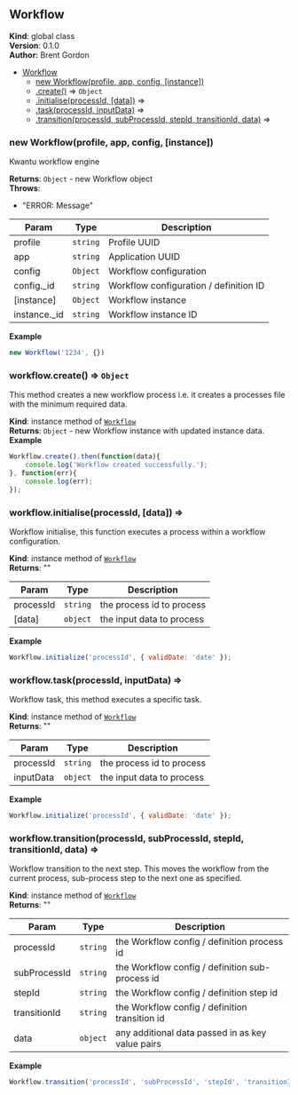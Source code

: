 <a name="Workflow"></a>

## Workflow
**Kind**: global class  
**Version**: 0.1.0  
**Author:** Brent Gordon  

* [Workflow](#Workflow)
    * [new Workflow(profile, app, config, [instance])](#new_Workflow_new)
    * [.create()](#Workflow+create) ⇒ <code>Object</code>
    * [.initialise(processId, [data])](#Workflow+initialise) ⇒
    * [.task(processId, inputData)](#Workflow+task) ⇒
    * [.transition(processId, subProcessId, stepId, transitionId, data)](#Workflow+transition) ⇒

<a name="new_Workflow_new"></a>

### new Workflow(profile, app, config, [instance])
Kwantu workflow engine

**Returns**: <code>Object</code> - new Workflow object  
**Throws**:

- "ERROR: Message"


| Param | Type | Description |
| --- | --- | --- |
| profile | <code>string</code> | Profile UUID |
| app | <code>string</code> | Application UUID |
| config | <code>Object</code> | Workflow configuration |
| config._id | <code>string</code> | Workflow configuration / definition ID |
| [instance] | <code>Object</code> | Workflow instance |
| instance._id | <code>string</code> | Workflow instance ID |

**Example**  
```js
new Workflow('1234', {})
```
<a name="Workflow+create"></a>

### workflow.create() ⇒ <code>Object</code>
This method creates a new workflow process i.e. it creates a processes file with the
minimum required data.

**Kind**: instance method of <code>[Workflow](#Workflow)</code>  
**Returns**: <code>Object</code> - new Workflow instance with updated instance data.  
**Example**  
```js
Workflow.create().then(function(data){ 
	console.log('Workflow created successfully.'); 
}, function(err){ 
	console.log(err); 
});
```
<a name="Workflow+initialise"></a>

### workflow.initialise(processId, [data]) ⇒
Workflow initialise, this function executes a process within a workflow
configuration.

**Kind**: instance method of <code>[Workflow](#Workflow)</code>  
**Returns**: ""  

| Param | Type | Description |
| --- | --- | --- |
| processId | <code>string</code> | the process id to process |
| [data] | <code>object</code> | the input data to process |

**Example**  
```js
Workflow.initialize('processId', { validDate: 'date' });
```
<a name="Workflow+task"></a>

### workflow.task(processId, inputData) ⇒
Workflow task, this method executes a specific task.

**Kind**: instance method of <code>[Workflow](#Workflow)</code>  
**Returns**: ""  

| Param | Type | Description |
| --- | --- | --- |
| processId | <code>string</code> | the process id to process |
| inputData | <code>object</code> | the input data to process |

**Example**  
```js
Workflow.initialize('processId', { validDate: 'date' });
```
<a name="Workflow+transition"></a>

### workflow.transition(processId, subProcessId, stepId, transitionId, data) ⇒
Workflow transition to the next step. This moves the workflow from the current process,
sub-process step to the next one as specified.

**Kind**: instance method of <code>[Workflow](#Workflow)</code>  
**Returns**: ""  

| Param | Type | Description |
| --- | --- | --- |
| processId | <code>string</code> | the Workflow config / definition process id |
| subProcessId | <code>string</code> | the Workflow config / definition sub-process id |
| stepId | <code>string</code> | the Workflow config / definition step id |
| transitionId | <code>string</code> | the Workflow config / definition transition id |
| data | <code>object</code> | any additional data passed in as key value pairs |

**Example**  
```js
Workflow.transition('processId', 'subProcessId', 'stepId', 'transitionId', { key: '', value: '' });
```
